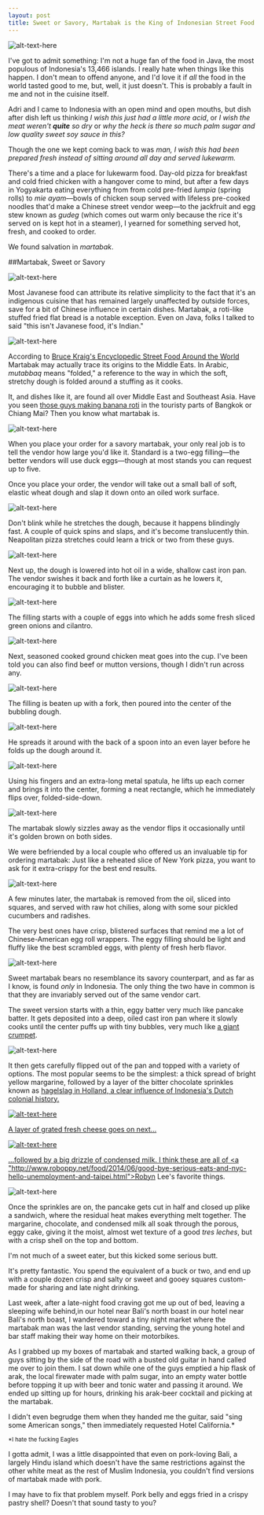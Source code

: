 ```yaml
---
layout: post
title: Sweet or Savory, Martabak is the King of Indonesian Street Food
---
```


![alt-text-here](http://kenjilopezalt.github.io/images/Indonesia/Jogja/20140802-Jogja-martabak-egg-pancake-roti-sweet-01.jpg "Martabak")

I've got to admit something: I'm not a huge fan of the food in Java, the most populous of Indonesia's 13,466 islands. I really hate when things like this happen. I don't mean to offend anyone, and I'd love it if <em>all</em> the food in the world tasted good to me, but, well, it just doesn't. This is probably a fault in me and not in the cuisine itself.

Adri and I came to Indonesia with an open mind and open mouths, but dish after dish left us thinking <em>I wish this just had a little more acid</em>, or <em>I wish the meat weren't <strong>quite</strong> so dry</em> or <em>why the heck is there so much palm sugar and low quality sweet soy sauce in this?</em>

Though the one we kept coming back to was <em>man, I wish this had been prepared fresh instead of sitting around all day and served lukewarm.</em>

There's a time and a place for lukewarm food. Day-old pizza for breakfast and cold fried chicken with a hangover come to mind, but after a few days in Yogyakarta eating everything from from cold pre-fried <em>lumpia</em> (spring rolls) to <em>mie ayam</em>&mdash;bowls of chicken soup served with lifeless pre-cooked noodles that'd make a Chinese street vendor weep&mdash;to the jackfruit and egg stew known as <em>gudeg</em> (which comes out warm only because the rice it's served on is kept hot in a steamer), I yearned for something served hot, fresh, and cooked to order.

We found salvation in <em>martabak</em>.

##Martabak, Sweet or Savory

![alt-text-here](http://kenjilopezalt.github.io/images/Indonesia/Jogja/20140802-Jogja-martabak-egg-pancake-roti-sweet-15.jpg "Martabak")

Most Javanese food can attribute its relative simplicity to the fact that it's an indigenous cuisine that has remained largely unaffected by outside forces, save for a bit of Chinese influence in certain dishes. Martabak, a roti-like stuffed fried flat bread is a notable exception. Even on Java, folks I talked to said "this isn't Javanese food, it's Indian."

![alt-text-here](http://kenjilopezalt.github.io/images/Indonesia/Jogja/20140802-Jogja-martabak-egg-pancake-roti-sweet-02.jpg "Martabak")

According to <a href="http://www.amazon.com/Street-Food-around-World-Encyclopedia/dp/1598849549">Bruce Kraig's Encyclopedic Street Food Around the World</a> Martabak may actually trace its origins to the Middle Eats. In Arabic, <em>mutabbaq</em> means "folded," a reference to the way in which the soft, stretchy dough is folded around a stuffing as it cooks.

It, and dishes like it, are found all over Middle East and Southeast Asia. Have you seen <a href="http://sweets.seriouseats.com/2013/01/best-sweets-we-ate-in-january-slideshow.html">those guys making banana roti</a> in the touristy parts of Bangkok or Chiang Mai? Then you know what martabak is.

![alt-text-here](http://kenjilopezalt.github.io/images/Indonesia/Jogja/20140802-Jogja-martabak-egg-pancake-roti-sweet-03.jpg "Martabak")

When you place your order for a savory martabak, your only real job is to tell the vendor how large you'd like it. Standard is a two-egg filling&mdash;the better vendors will use duck eggs&mdash;though at most stands you can request up to five.

Once you place your order, the vendor will take out a small ball of soft, elastic wheat dough and slap it down onto an oiled work surface.

![alt-text-here](http://kenjilopezalt.github.io/images/Indonesia/Jogja/20140802-Jogja-martabak-egg-pancake-roti-sweet-04.jpg "Martabak")

Don't blink while he stretches the dough, because it happens blindingly fast. A couple of quick spins and slaps, and it's become translucently thin. Neapolitan pizza stretches could learn a trick or two from these guys.

![alt-text-here](http://kenjilopezalt.github.io/images/Indonesia/Jogja/20140802-Jogja-martabak-egg-pancake-roti-sweet-05.jpg "Martabak")

Next up, the dough is lowered into hot oil in a wide, shallow cast iron pan. The vendor swishes it back and forth like a curtain as he lowers it, encouraging it to bubble and blister.

![alt-text-here](http://kenjilopezalt.github.io/images/Indonesia/Jogja/20140802-Jogja-martabak-egg-pancake-roti-sweet-07.jpg "Martabak")

The filling starts with a couple of eggs into which he adds some fresh sliced green onions and cilantro.

![alt-text-here](http://kenjilopezalt.github.io/images/Indonesia/Jogja/20140802-Jogja-martabak-egg-pancake-roti-sweet-08.jpg "Martabak")

Next, seasoned cooked ground chicken meat goes into the cup. I've been told you can also find beef or mutton versions, though I didn't run across any.

![alt-text-here](http://kenjilopezalt.github.io/images/Indonesia/Jogja/20140802-Jogja-martabak-egg-pancake-roti-sweet-10.jpg "Martabak")

The filling is beaten up with a fork, then poured into the center of the bubbling dough.

![alt-text-here](http://kenjilopezalt.github.io/images/Indonesia/Jogja/20140802-Jogja-martabak-egg-pancake-roti-sweet-11.jpg "Martabak")

He spreads it around with the back of a spoon into an even layer before he folds up the dough around it.

![alt-text-here](http://kenjilopezalt.github.io/images/Indonesia/Jogja/20140802-Jogja-martabak-egg-pancake-roti-sweet-12.jpg "Martabak")

Using his fingers and an extra-long metal spatula, he lifts up each corner and brings it into the center, forming a neat rectangle, which he immediately flips over, folded-side-down.

![alt-text-here](http://kenjilopezalt.github.io/images/Indonesia/Jogja/20140802-Jogja-martabak-egg-pancake-roti-sweet-13.jpg "Martabak")

The martabak slowly sizzles away as the vendor flips it occasionally until it's golden brown on both sides.

We were befriended by a local couple who offered us an invaluable tip for ordering martabak: Just like a reheated slice of New York pizza, you want to ask for it extra-crispy for the best end results.

![alt-text-here](http://kenjilopezalt.github.io/images/Indonesia/Jogja/20140802-Jogja-martabak-egg-pancake-roti-sweet-14.jpg "Martabak")

A few minutes later, the martabak is removed from the oil, sliced into squares, and served with raw hot chilies, along with some sour pickled cucumbers and radishes.

The very best ones have crisp, blistered surfaces that remind me a lot of Chinese-American egg roll wrappers. The eggy filling should be light and fluffy like the best scrambled eggs, with plenty of fresh herb flavor.

![alt-text-here](http://kenjilopezalt.github.io/images/Indonesia/Jogja/20140802-Jogja-martabak-egg-pancake-roti-sweet-16.jpg "Martabak")

Sweet martabak bears no resemblance its savory counterpart, and as far as I know, is found <em>only</em> in Indonesia. The only thing the two have in common is that they are invariably served out of the same vendor cart.

The sweet version starts with a thin, eggy batter very much like pancake batter. It gets deposited into a deep, oiled cast iron pan where it slowly cooks until the center puffs up with tiny bubbles, very much like <a href="http://www.seriouseats.com/2012/12/british-bites-crumpets.html">a giant crumpet</a>.

![alt-text-here](http://kenjilopezalt.github.io/images/Indonesia/Jogja/20140802-Jogja-martabak-egg-pancake-roti-sweet-17.jpg "Martabak")

It then gets carefully flipped out of the pan and topped with a variety of options. The most popular seems to be the simplest: a thick spread of bright yellow margarine, followed by a layer of the bitter chocolate sprinkles known as <a href="http://sweets.seriouseats.com/2011/12/eating-sprinkles-the-dutch-way-hagelslag-on-bread.html">hagelslag</em> in Holland, a clear influence of Indonesia's Dutch colonial history.

![alt-text-here](http://kenjilopezalt.github.io/images/Indonesia/Jogja/20140802-Jogja-martabak-egg-pancake-roti-sweet-18.jpg "Martabak")

A layer of grated fresh cheese goes on next...

![alt-text-here](http://kenjilopezalt.github.io/images/Indonesia/Jogja/20140802-Jogja-martabak-egg-pancake-roti-sweet-19.jpg "Martabak")

...followed by a big drizzle of condensed milk. I think these are all of <a "http://www.roboppy.net/food/2014/06/good-bye-serious-eats-and-nyc-hello-unemployment-and-taipei.html">Robyn Lee's</a> favorite things.

![alt-text-here](http://kenjilopezalt.github.io/images/Indonesia/Jogja/20140802-Jogja-martabak-egg-pancake-roti-sweet-20.jpg "Martabak")

Once the sprinkles are on, the pancake gets cut in half and closed up plike a sandwich, where the residual heat makes everything melt together. The margarine, chocolate, and condensed milk all soak through the porous, eggy cake, giving it the moist, almost wet texture of a good <em>tres leches</em>, but with a crisp shell on the top and bottom.

I'm not much of a sweet eater, but this kicked some serious butt.

It's pretty fantastic. You spend the equivalent of a buck or two, and end up with a couple dozen crisp and salty or sweet and gooey squares custom-made for sharing and late night drinking.

Last week, after a late-night food craving got me up out of bed, leaving a sleeping wife behind,in our hotel near Bali's north boast in our hotel near Bali's north boast, I wandered toward a tiny night market where the martabak man was the last vendor standing, serving the young hotel and bar staff making their way home on their motorbikes.

As I grabbed up my boxes of martabak and started walking back, a group of guys sitting by the side of the road with a busted old guitar in hand called me over to join them. I sat down while one of the guys emptied a hip flask of arak, the local firewater made with palm sugar, into an empty water bottle before topping it up with beer and tonic water and passing it around. We ended up sitting up for hours, drinking his arak-beer cocktail and picking at the martabak.

I didn't even begrudge them when they handed me the guitar, said "sing some American songs," then immediately requested Hotel California.*

<small>*I hate the fucking Eagles</small>

I gotta admit, I was a little disappointed that even on pork-loving Bali, a largely Hindu island which doesn't have the same restrictions against the other white meat as the rest of Muslim Indonesia, you couldn't find versions of martabak made with pork.

I may have to fix that problem myself. Pork belly and eggs fried in a crispy pastry shell? Doesn't that sound tasty to you?